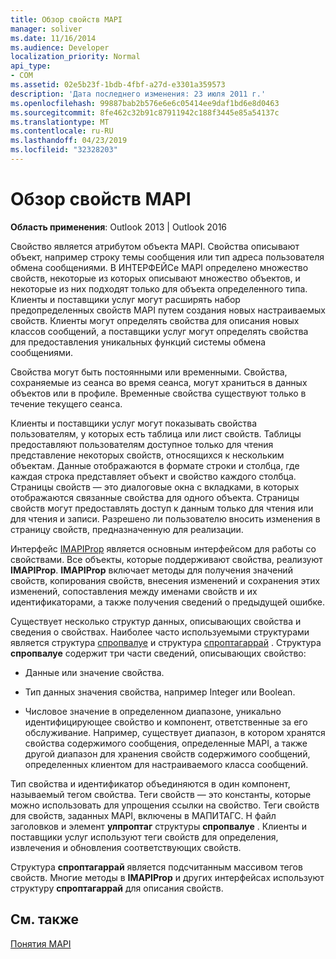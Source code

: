 ```yaml
---
title: Обзор свойств MAPI
manager: soliver
ms.date: 11/16/2014
ms.audience: Developer
localization_priority: Normal
api_type:
- COM
ms.assetid: 02e5b23f-1bdb-4fbf-a27d-e3301a359573
description: 'Дата последнего изменения: 23 июля 2011 г.'
ms.openlocfilehash: 99887bab2b576e6e6c05414ee9daf1bd6e8d0463
ms.sourcegitcommit: 8fe462c32b91c87911942c188f3445e85a54137c
ms.translationtype: MT
ms.contentlocale: ru-RU
ms.lasthandoff: 04/23/2019
ms.locfileid: "32328203"
---
```

# <a name="mapi-property-overview"></a>Обзор свойств MAPI

  
  
**Область применения**: Outlook 2013 | Outlook 2016 
  
Свойство является атрибутом объекта MAPI. Свойства описывают объект, например строку темы сообщения или тип адреса пользователя обмена сообщениями. В ИНТЕРФЕЙСе MAPI определено множество свойств, некоторые из которых описывают множество объектов, и некоторые из них подходят только для объекта определенного типа. Клиенты и поставщики услуг могут расширять набор предопределенных свойств MAPI путем создания новых настраиваемых свойств. Клиенты могут определять свойства для описания новых классов сообщений, а поставщики услуг могут определять свойства для предоставления уникальных функций системы обмена сообщениями.
  
Свойства могут быть постоянными или временными. Свойства, сохраняемые из сеанса во время сеанса, могут храниться в данных объектов или в профиле. Временные свойства существуют только в течение текущего сеанса. 
  
Клиенты и поставщики услуг могут показывать свойства пользователям, у которых есть таблица или лист свойств. Таблицы предоставляют пользователям доступное только для чтения представление некоторых свойств, относящихся к нескольким объектам. Данные отображаются в формате строки и столбца, где каждая строка представляет объект и свойство каждого столбца. Страницы свойств — это диалоговые окна с вкладками, в которых отображаются связанные свойства для одного объекта. Страницы свойств могут предоставлять доступ к данным только для чтения или для чтения и записи. Разрешено ли пользователю вносить изменения в страницу свойств, предназначенную для реализации.
  
Интерфейс [IMAPIProp](imapipropiunknown.md) является основным интерфейсом для работы со свойствами. Все объекты, которые поддерживают свойства, реализуют **IMAPIProp**. **IMAPIProp** включает методы для получения значений свойств, копирования свойств, внесения изменений и сохранения этих изменений, сопоставления между именами свойств и их идентификаторами, а также получения сведений о предыдущей ошибке. 
  
Существует несколько структур данных, описывающих свойства и сведения о свойствах. Наиболее часто используемыми структурами является структура [спропвалуе](spropvalue.md) и структура [спроптагаррай](sproptagarray.md) . Структура **спропвалуе** содержит три части сведений, описывающих свойство: 
  
- Данные или значение свойства.
    
- Тип данных значения свойства, например Integer или Boolean. 
    
- Числовое значение в определенном диапазоне, уникально идентифицирующее свойство и компонент, ответственные за его обслуживание. Например, существует диапазон, в котором хранятся свойства содержимого сообщения, определенные MAPI, а также другой диапазон для хранения свойств содержимого сообщений, определенных клиентом для настраиваемого класса сообщений. 
    
Тип свойства и идентификатор объединяются в один компонент, называемый тегом свойства. Теги свойств — это константы, которые можно использовать для упрощения ссылки на свойство. Теги свойств для свойств, заданных MAPI, включены в МАПИТАГС. H файл заголовков и элемент **улпроптаг** структуры **спропвалуе** . Клиенты и поставщики услуг используют теги свойств для определения, извлечения и обновления соответствующих свойств. 
  
Структура **спроптагаррай** является подсчитанным массивом тегов свойств. Многие методы в **IMAPIProp** и других интерфейсах используют структуру **спроптагаррай** для описания свойств. 
  
## <a name="see-also"></a>См. также



[Понятия MAPI](mapi-concepts.md)

